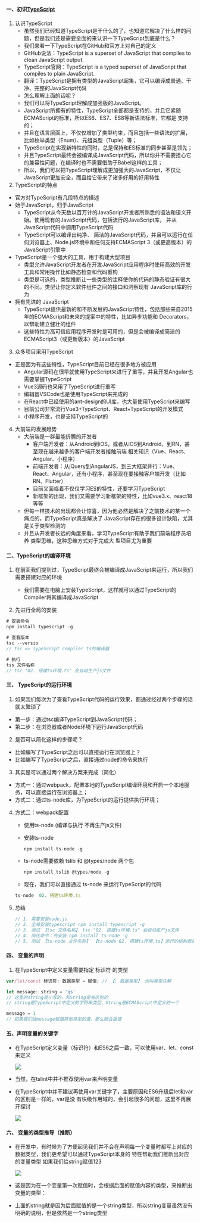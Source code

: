 #### 一、初识[TypeScript](https://www.typescriptlang.org/)

1. 认识TypeScript
   *  虽然我们已经知道TypeScript是干什么的了，也知道它解决了什么样的问题，但是我们还是需要全面的来认识一下TypeScript到底是什么？ 
   *  我们来看一下TypeScript在GitHub和官方上对自己的定义 
     *  GitHub说法：TypeScript is a superset of JavaScript that compiles to clean JavaScript output.
     * TypeScript官网：TypeScript is a typed superset of JavaScript that compiles to plain JavaScript.
     * 翻译：TypeScript是拥有类型的JavaScript超集，它可以编译成普通、干净、完整的JavaScript代码 
   *  怎么理解上面的话呢？  
     *  我们可以将TypeScript理解成加强版的JavaScript。 
     * JavaScript所拥有的特性，TypeScript全部都是支持的，并且它紧随ECMAScript的标准，所以ES6、ES7、ES8等新语法标准，它都是 支持的；
     * 并且在语言层面上，不仅仅增加了类型约束，而且包括一些语法的扩展，比如枚举类型（Enum）、元组类型（Tuple）等；
     * TypeScript在实现新特性的同时，总是保持和ES标准的同步甚至是领先；
     * 并且TypeScript最终会被编译成JavaScript代码，所以你并不需要担心它的兼容性问题，在编译时也不需要借助于Babel这样的工具；
     * 所以，我们可以把TypeScript理解成更加强大的JavaScript，不仅让JavaScript更加安全，而且给它带来了诸多好用的好用特性 
2.  TypeScript的特点  
   * 官方对TypeScript有几段特点的描述
   * 始于JavaScript，归于JavaScript 
     * TypeScript从今天数以百万计的JavaScript开发者所熟悉的语法和语义开始。使用现有的JavaScript代码，包括流行的JavaScript库， 并从JavaScript代码中调用TypeScript代码
     *  TypeScript可以编译出纯净、 简洁的JavaScript代码，并且可以运行在任何浏览器上、Node.js环境中和任何支持ECMAScript 3（或更高版本）的JavaScript引擎中
   * TypeScript是一个强大的工具，用于构建大型项目
     * 类型允许JavaScript开发者在开发JavaScript应用程序时使用高效的开发工具和常用操作比如静态检查和代码重构
     * 类型是可选的，类型推断让一些类型的注释使你的代码的静态验证有很大的不同。类型让你定义软件组件之间的接口和洞察现有 JavaScript库的行为
   * 拥有先进的 JavaScript
     * TypeScript提供最新的和不断发展的JavaScript特性，包括那些来自2015年的ECMAScript和未来的提案中的特性，比如异步功能和 Decorators，以帮助建立健壮的组件
     * 这些特性为高可信应用程序开发时是可用的，但是会被编译成简洁的ECMAScript3（或更新版本）的JavaScript
3.  众多项目采用TypeScript
   * 正是因为有这些特性，TypeScript目前已经在很多地方被应用
     * Angular源码在很早就使用TypeScript来进行了重写，并且开发Angular也需要掌握TypeScript
     * Vue3源码也采用了TypeScript进行重写
     * 编辑器VSCode也是使用TypeScript来完成的
     * 在React中已经使用的ant-design的UI库，也大量使用TypeScript来编写
     * 目前公司非常流行Vue3+TypeScript、React+TypeScript的开发模式
     * 小程序开发，也是支持TypeScript的 
4. 大前端的发展趋势 
   * 大前端是一群最能折腾的开发者 
     * 客户端开发者：从Android到iOS，或者从iOS到Android，到RN，甚至现在越来越多的客户端开发者接触前端 相关知识（Vue、React、Angular、小程序）
     * 前端开发者：从jQuery到AngularJS，到三大框架并行：Vue、React、Angular，还有小程序，甚至现在要接触客户端开发（比如RN、Flutter）
     * 目前又面临着不仅仅学习ES的特性，还要学习TypeScript
     * 新框架的出现，我们又需要学习新框架的特性，比如vue3.x、react18等等 
   * 但每一样技术的出现都会让惊喜，因为他必然是解决了之前技术的某一个痛点的，而TypeScript真是解决了 JavaScript存在的很多设计缺陷，尤其是关于类型检测的 
   * 并且从开发者长远的角度来看，学习TypeScript有助于我们前端程序员培养 类型思维，这种思维方式对于完成大 型项目尤为重要 



####  二、TypeScript的编译环境  

1. 在前面我们提到过，TypeScript最终会被编译成JavaScript来运行，所以我们需要搭建对应的环境

   * 我们需要在电脑上安装TypeScript，这样就可以通过TypeScript的Compiler将其编译成JavaScript 

2.  先进行全局的安装 

   ```js
   # 安装命令
   npm install typescript -g
   
   # 查看版本
   tsc --versio
   // tsc => TypeScript compiler ts的编译器
   
   # 执行
   tss 文件名称
   // tsc "02. 搭建ts环境.ts" 会自动生产js文件
   ```

#### 三、 TypeScript的运行环境  

1.  如果我们每次为了查看TypeScript代码的运行效果，都通过经过两个步骤的话就太繁琐了 

   *  第一步：通过tsc编译TypeScript到JavaScript代码； 
   *  第二步：在浏览器或者Node环境下运行JavaScript代码 

2.  是否可以简化这样的步骤呢？ 

   *  比如编写了TypeScript之后可以直接运行在浏览器上？
   *  比如编写了TypeScript之后，直接通过node的命令来执行 

3.  其实是可以通过两个解决方案来完成（简化）

   * 方式一：通过webpack，配置本地的TypeScript编译环境和开启一个本地服务，可以直接运行在浏览器上；
   * 方式二：通过ts-node库，为TypeScript的运行提供执行环境；

4. 方式二：webpack配置 

   *  使用ts-node (编译与执行 不再生产js文件)

   * 安装ts-node

     ```js
     npm install ts-node -g
     ```

   * ts-node需要依赖 tslib 和 @types/node 两个包 

     ```js
     npm install tslib @types/node -g
     ```

   *  现在，我们可以直接通过 ts-node 来运行TypeScript的代码

     ```js
     ts-node  02. 搭建ts环境.ts
     ```

5. 总结

   ```js
   // 1. 需要安装node.js
   // 2. 全局安装typescript npm install typescript -g
   // 3. 测试 【tsc 文件名称】 tsc "02. 搭建ts环境.ts" 会自动生产js文件
   // 4. 简化命令：先安装 npm install ts-node -g
   // 5. 测试 【ts-node 文件名称】 【ts-node 02. 搭建ts环境.ts】运行的结构就直接出来了 就不需要每次打包了(不用每次执行tsc)
   ```

#### 四、 变量的声明 

1.  在TypeScript中定义变量需要指定 标识符 的类型 

   ```js
   var/let/const 标识符: 数据类型 = 赋值; // 【: 数据类型】 也叫类型注解
   
   let message: string = 'qs'
   // 这里的string是小写的，和String是有区别的
   // string是TypeScript中定义的字符串类型，String是ECMAScript中定义的一个
   
   message = 1
   // 如果我们给message赋值其他类型的值，那么就会报错
   ```

#### 五、声明变量的关键字  

* 在TypeScript定义变量（标识符）和ES6之后一致，可以使用var、let、const来定义 

   ![](https://i.bmp.ovh/imgs/2022/05/16/b3b14e3f0bed3e09.png) 

* 当然，在tslint中并不推荐使用var来声明变量 

* 在TypeScript中并不建议再使用var关键字了，主要原因和ES6升级后let和var的区别是一样的，var是没 有块级作用域的，会引起很多的问题，这里不再展开探讨

   ![](https://i.bmp.ovh/imgs/2022/05/16/72627d9bb723ceaf.png) 

#### 六、 变量的类型推导（推断） 

*  在开发中，有时候为了方便起见我们并不会在声明每一个变量时都写上对应的数据类型，我们更希望可以通过TypeScript本身的 特性帮助我们推断出对应的变量类型 如果我们给string赋值123 

   ![](https://i.bmp.ovh/imgs/2022/05/16/07fc0cd83e76a533.png) 

* 这是因为在一个变量第一次赋值时，会根据后面的赋值内容的类型，来推断出变量的类型： 

* 上面的string就是因为后面赋值的是一个string类型，所以string变量虽然没有明确的说明，但是依然是一个string类型

